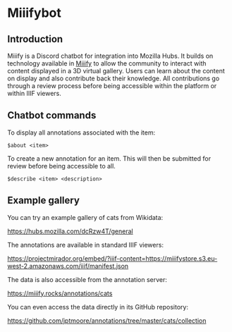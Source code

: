 # Miiifybot

## Introduction

Miiify is a Discord chatbot for integration into Mozilla Hubs. It builds on technology available in [Miiify](https://github.com/nationalarchives/miiify) to allow the community to interact with content displayed in a 3D virtual gallery. Users can learn about the content on display and also contribute back their knowledge. All contributions go through a review process before being accessible within the platform or within IIIF viewers.

## Chatbot commands

To display all annotations associated with the item:
```
$about <item>
```

To create a new annotation for an item. This will then be submitted for review before being accessible to all.
```
$describe <item> <description>
```

## Example gallery

You can try an example gallery of cats from Wikidata:

https://hubs.mozilla.com/dcRzw4T/general

The annotations are available in standard IIIF viewers:

https://projectmirador.org/embed/?iiif-content=https://miiifystore.s3.eu-west-2.amazonaws.com/iiif/manifest.json


The data is also accessible from the annotation server:


https://miiify.rocks/annotations/cats


You can even access the data directly in its GitHub repository:

https://github.com/jptmoore/annotations/tree/master/cats/collection